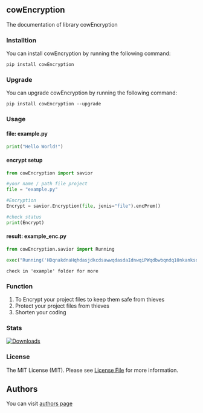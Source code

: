 ## cowEncryption
The documentation of library cowEncryption

### Installtion
You can install cowEncryption by running the following command:
```
pip install cowEncryption
```

### Upgrade
You can upgrade cowEncryption by running the following command:
```
pip install cowEncryption --upgrade
```

### Usage
#### file: example.py
```PYTHON
print("Hello World!")
```
#### encrypt setup
```PYTHON
from cowEncryption import savior

#your name / path file project
file = "example.py"

#Encryption
Encrypt = savior.Encryption(file, jenis="file").encPrem()

#check status
print(Encrypt)
```
#### result: example_enc.py
```PYTHON
from cowEncryption.savior import Running

exec("Running('HDqnakdnaHqhdasjdkcdsawwqdasdaIdnwqiPWqdbwbqndq10nkanksdsainvis02nksdnvsjdsajbdjsahhcxxfgxv7767ycv7767yc(hwdqndaKfskfinin2891313bOD(QJdsna(hwdqndaKHqhdasjdkcv7767ychdakshdq31ncwojdwinvis02nksdnvs51nicnaksnknec', 'running').decPrem('running')")
```
```check in 'example' folder for more```

### Function
1. To Encrypt your project files to keep them safe from thieves
2. Protect your project files from thieves
3. Shorten your coding

### Stats
[![Downloads](https://pepy.tech/badge/cowencryption)](https://pepy.tech/project/cowencryption)

### License
The MIT License (MIT). Please see [License File](https://github.com/Latip176/cowEncryption/blob/main/LICENSE) for more information.

## Authors
You can visit [authors page](https://github.com/Latip176/cowEncryption/blob/main/AUTHORS) 
